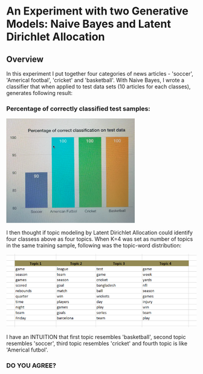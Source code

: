 # An Experiment with two Generative Models: Naive Bayes and Latent Dirichlet Allocation

## Overview
In this experiment I put together four categories of news articles - 'soccer', 'Americal footbal', 'cricket' and 'basketball'. With Naive Bayes, I wrote a classifier that when applied to test data sets (10 articles for each classes), generates following result:

### Percentage of correctly classified test samples:
<p><img src="Capture.PNG" title=" Naive Bayes Classification Result" alt="NBResult"></a></p>
<p>I then thought if topic modeling by Latent Dirichlet Allocation could identify four classess above as four topics. When K=4 was set as number of topics in the same training sample, following was the topic-word distribution:</p>
<p><img src="topic_word.PNG" title="Topic Word distribution via LDA" alt="LDAResult"></a></p>

I have an INTUITION that first topic resembles 'basketball', second topic resembles 'soccer', third topic resembles  'cricket' and fourth topic is like 'Americal futbol'. 
### DO YOU AGREE?
